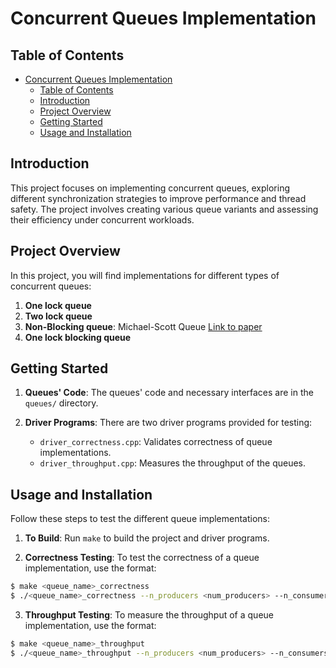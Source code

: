 # Concurrent Queues Implementation

## Table of Contents

- [Concurrent Queues Implementation](#concurrent-queues-implementation)
  - [Table of Contents](#table-of-contents)
  - [Introduction](#introduction)
  - [Project Overview](#project-overview)
  - [Getting Started](#getting-started)
  - [Usage and Installation](#usage-and-installation)


## Introduction

This project focuses on implementing concurrent queues, exploring different synchronization strategies to improve performance and thread safety. The project involves creating various queue variants and assessing their efficiency under concurrent workloads.

## Project Overview

In this project, you will find implementations for different types of concurrent queues:

1. **One lock queue**
2. **Two lock queue**
3. **Non-Blocking queue**: Michael-Scott Queue [Link to paper](https://www.cs.rochester.edu/~scott/papers/1996_PODC_queues.pdf)
4. **One lock blocking queue**

## Getting Started

1. **Queues' Code**: The queues' code and necessary interfaces are in the `queues/` directory.

2. **Driver Programs**: There are two driver programs provided for testing:
   - `driver_correctness.cpp`: Validates correctness of queue implementations.
   - `driver_throughput.cpp`: Measures the throughput of the queues.

## Usage and Installation

Follow these steps to test the different queue implementations:

1. **To Build**: Run `make` to build the project and driver programs.

2. **Correctness Testing**: To test the correctness of a queue implementation, use the format:

```bash 
$ make <queue_name>_correctness
$ ./<queue_name>_correctness --n_producers <num_producers> --n_consumers <num_consumers> --inputFile <input_file_path>
```
3. **Throughput Testing**: To measure the throughput of a queue implementation, use the format:
```bash
$ make <queue_name>_throughput
$ ./<queue_name>_throughput --n_producers <num_producers> --n_consumers <num_consumers> --seconds <duration_seconds> --init_allocator <init_allocator_value>
```


